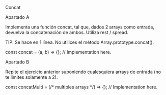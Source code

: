 Concat

Apartado A

Implementa una función concat, tal que, dados 2 arrays como entrada, devuelva la concatenación de ambos. Utiliza rest / spread.

TIP: Se hace en 1 línea. No utilices el método Array.prototype.concat().

const concat = (a, b) => {}; // Implementation here.

Apartado B

Repite el ejercicio anterior suponiendo cualesquiera arrays de entrada (no te limites solamente a 2).

const concatMulti = (/* multiples arrays */) => {}; // Implementation here.